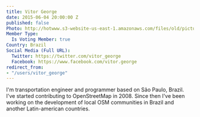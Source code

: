 ```yaml
---
title: Vitor George
date: 2015-06-04 20:00:00 Z
published: false
Photo: http://hotwww.s3-website-us-east-1.amazonaws.com/files/old/pictures/picture-304-1434988965.jpg
Member Type:
  Is Voting Member: true
Country: Brazil
Social Media (Full URL):
  Twitter: https://twitter.com/vitor_george
  Facebook: https://www.facebook.com/vitor.george
redirect_from:
- "/users/vitor_george"
---
```


<p>I'm transportation engineer and programmer based on São Paulo, Brazil. I've started contributing to OpenStreetMap in 2008. Since then I've been working on the development of local OSM communities in Brazil and another Latin-american countries.</p>
